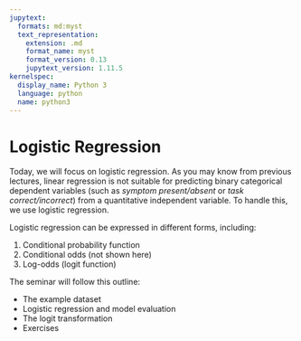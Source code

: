 ```yaml
---
jupytext:
  formats: md:myst
  text_representation:
    extension: .md
    format_name: myst
    format_version: 0.13
    jupytext_version: 1.11.5
kernelspec:
  display_name: Python 3
  language: python
  name: python3
---
```


# Logistic Regression

Today, we will focus on logistic regression. As you may know from previous lectures, linear regression is not suitable for predicting binary categorical dependent variables (such as _symptom present/absent_ or _task correct/incorrect_) from a quantitative independent variable. To handle this, we use logistic regression.

Logistic regression can be expressed in different forms, including:

1. Conditional probability function
2. Conditional odds (not shown here)
3. Log-odds (logit function)

The seminar will follow this outline:

- The example dataset
- Logistic regression and model evaluation
- The logit transformation
- Exercises